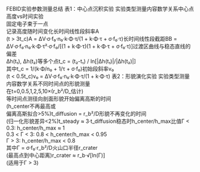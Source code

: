 FEBID实验参数测量总结
表1：中心点沉积实验
实验类型测量内容数学关系中心点高度vs时间实验<br>固定电子束于一点<br>记录高度随时间变化长时间线性段斜率A<br>(t > 3t_c)A = ΔV·σ·f₀·n₀·k·Φ·τ/(1 + k·Φ·τ + σ·f₀·τ)长时间线性段截距BB = ΔV·σ·f₀·n₀·k·Φ·τ²·σ·f₀/[(1 + k·Φ·τ)(1 + k·Φ·τ + σ·f₀·τ)]过渡区曲线与稳态直线的偏差<br>Δh(t₁), Δh(t₂)等多个点t_c = (t₂-t₁) / ln[|Δh(t₁)|/|Δh(t₂)|]<br>其中t_c = 1/(k·Φ/n₀ + 1/τ + σ·f₀)初始段斜率v₀<br>(t < 0.5t_c)v₀ = ΔV·σ·f₀·n₀·k·Φ·τ/(1 + k·Φ·τ)
表2：形貌演化实验
实验类型测量内容数学关系不同时间点的形貌测量<br>在t=0,0.5,1,2,5,10×(r_b²/D_估计)<br>等时间点测径向剖面形貌开始偏离高斯的时间<br>(h_center不再最高或<br>偏离高斯拟合>5%)t_diffusion = r_b²/D形貌不再变化的时间<br>(归一化形貌差异<2%)t_steady ≈ 3·t_diffusion稳态时h_center/h_max比值Γ < 0.3: h_center/h_max ≈ 1<br>0.3 < Γ < 3: 0.8 < h_center/h_max < 0.95<br>Γ > 3: h_center/h_max < 0.8<br>其中Γ = σ·f₀·r_b²/D火山口半径r_crater<br>(最高点到中心距离)r_crater ≈ r_b·√[ln(Γ)]<br>(适用于Γ > 3)
